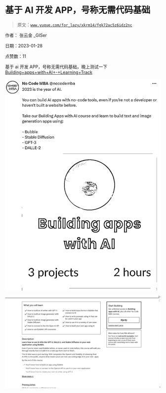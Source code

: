 # 基于 AI 开发 APP，号称无需代码基础

> 原文：[`www.yuque.com/for_lazy/xkrm14/fgk72ac5z6idz2nc`](https://www.yuque.com/for_lazy/xkrm14/fgk72ac5z6idz2nc)



作者： 张云金 _GISer 

日期：2023-01-28 

点赞数：11 

基于 ai 开发 APP，号称无需代码基础，晚上测试一下 [Building+apps+with+AI+-+Learning+Track](https://www.nocode.mba/tracks/building-apps-with-ai) 

![](img/4096c25ed68a5da24e7bf1740332b7aa.png) 

![](img/e94afb5188221a026c1c1d976a21e299.png) 

